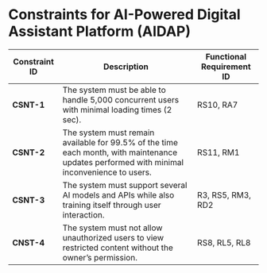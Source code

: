 # Constraints for AI-Powered Digital Assistant Platform (AIDAP)

| **Constraint ID** | **Description** | **Functional Requirement ID** |
|-----------------|-----------------|-------------------------------|
| **CSNT-1** | The system must be able to handle 5,000 concurrent users with minimal loading times (2 sec). | RS10, RA7 |
| **CSNT-2** | The system must remain available for 99.5% of the time each month, with maintenance updates performed with minimal inconvenience to users. | RS11, RM1 |
| **CSNT-3** | The system must support several AI models and APIs while also training itself through user interaction. | R3, RS5, RM3, RD2 |
| **CNST-4** | The system must not allow unauthorized users to view restricted content without the owner’s permission. | RS8, RL5, RL8 |
